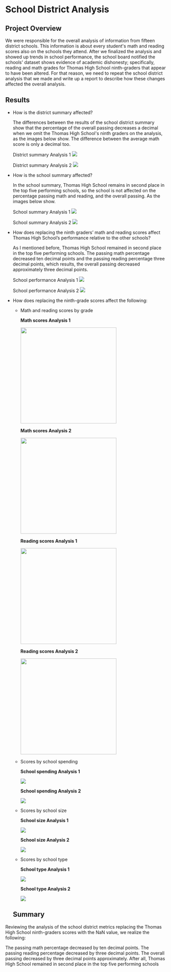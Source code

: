 # School District Analysis

## Project Overview
We were responsible for the overall analysis of information from fifteen district schools. This information is about every student's math and reading scores also on the schools they attend. After we finalized the analysis and showed up trends in school performance, the school board notified the schools' dataset shows evidence of academic dishonesty; specifically, reading and math grades for Thomas High School ninth-graders that appear to have been altered. For that reason, we need to repeat the school district analysis that we made and write up a report to describe how these changes affected the overall analysis.

## Results

  - How is the district summary affected?

    The differences between the results of the school district summary show that the percentage of the overall passing decreases a decimal when we omit the Thomas High School's   ninth graders on the analysis, as the images below show. The difference between the average math score is only a decimal too. 
    
    District summary Analysis 1
    <img src="Resources/district_summary1.PNG" />
    
    District summary Analysis 2
    <img src="Resources/district_summary2.PNG" />
    
  - How is the school summary affected?

    In the school summary, Thomas High School remains in second place in the top five performing schools, so the school is not affected on the percentage passing math and reading, and the overall passing. As the images below show.
    
    School summary Analysis 1
    <img src="Resources/school_summary1.PNG" />
    
    School summary Analysis 2
    <img src="Resources/school_summary2.PNG" />
    
- How does replacing the ninth graders’ math and reading scores affect Thomas High School’s performance relative to the other schools?
  
  As I mentioned before, Thomas High School remained in second place in the top five performing schools. The passing math percentage decreased ten decimal points and the passing reading percentage three decimal points, which results, the overall passing decreased approximately three decimal points.
  
    School performance Analysis 1
    <img src="Resources/schools_top1.PNG" />
    
    School performance Analysis 2
    <img src="Resources/schools_top2.PNG" />

- How does replacing the ninth-grade scores affect the following:
      
     - Math and reading scores by grade
     
       **Math scores Analysis 1**
        
        <img src="Resources/math_scores1.PNG" width="300" />
    
        **Math scores Analysis 2**
        
        <img src="Resources/math_scores2.PNG" width="300" />
        
        **Reading scores Analysis 1**
        
        <img src="Resources/reading_score1.PNG" width="300" />
    
        **Reading scores Analysis 2**
        
        <img src="Resources/reading_score2.PNG" width="300" />
      
     - Scores by school spending

        **School spending Analysis 1**
        
        <img src="Resources/spending1.PNG" />
    
        **School spending Analysis 2**
        
        <img src="Resources/spending2.PNG" />
      
     - Scores by school size

        **School size Analysis 1**
        
        <img src="Resources/school_size1.PNG" />
    
        **School size Analysis 2**
        
        <img src="Resources/school_size2.PNG" />
      
     - Scores by school type
      
        **School type Analysis 1**
        
        <img src="Resources/school_type1.PNG" />
    
        **School type Analysis 2**
        
        <img src="Resources/school_type2.PNG" />
    
    ## Summary
  
Reviewing the analysis of the school district metrics replacing the Thomas High School ninth-graders scores with the NaN value, we realize the following:

The passing math percentage decreased by ten decimal points.
The passing reading percentage decreased by three decimal points.
The overall passing decreased by three decimal points approximately.
After all, Thomas High School remained in second place in the top five performing schools
